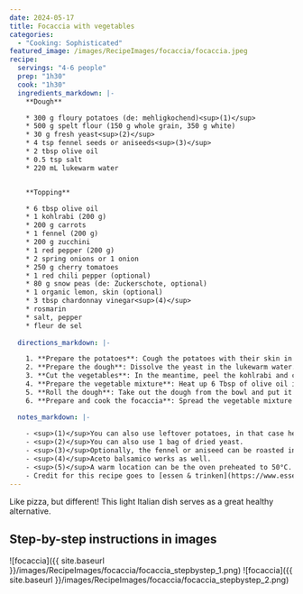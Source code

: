 ```yaml
---
date: 2024-05-17
title: Focaccia with vegetables
categories:
  - "Cooking: Sophisticated"
featured_image: /images/RecipeImages/focaccia/focaccia.jpeg
recipe:
  servings: "4-6 people"
  prep: "1h30"
  cook: "1h30"
  ingredients_markdown: |-
    **Dough**

    * 300 g floury potatoes (de: mehligkochend)<sup>(1)</sup>
    * 500 g spelt flour (150 g whole grain, 350 g white)
    * 30 g fresh yeast<sup>(2)</sup>
    * 4 tsp fennel seeds or aniseeds<sup>(3)</sup>
    * 2 tbsp olive oil
    * 0.5 tsp salt
    * 220 mL lukewarm water


    **Topping**

    * 6 tbsp olive oil
    * 1 kohlrabi (200 g)
    * 200 g carrots
    * 1 fennel (200 g)
    * 200 g zucchini
    * 1 red pepper (200 g)
    * 2 spring onions or 1 onion
    * 250 g cherry tomatoes
    * 1 red chili pepper (optional)
    * 80 g snow peas (de: Zuckerschote, optional)
    * 1 organic lemon, skin (optional)
    * 3 tbsp chardonnay vinegar<sup>(4)</sup>
    * rosmarin
    * salt, pepper
    * fleur de sel
  
  directions_markdown: |-

    1. **Prepare the potatoes**: Cough the potatoes with their skin in boiling salt water for 20-30 minutes. After cooking, pour away the water, let the heat evaporate and peel the potatoes while still hot. Mash the potatoes with a masher, potato press or with a fork.
    2. **Prepare the dough**: Dissolve the yeast in the lukewarm water. Be careful that the water is not too hot, otherwise the yeast will be killed. Add the flour, fennel/aniseed, salt to the potatoes. Make a small cavity in the flour mixture in which to add the yeast water solution. Knead everything into a smooth dough, either by hand or with the kneading hooks of a mixer. If needed add more water, especially with more whole grain flour. At the end incorporate the oil. Form a dough ball, cover it and let it rise in a warm location until it doubles (approximately 1 hour)<sup>(5)</sup>.
    3. **Cut the vegetables**: In the meantime, peel the kohlrabi and cut it into ca. 1 cm thick slices and cut these further into 6-8 small cake pieces. Peel the carrots and cut them into ca. 5 mm thick slices at an angle. Wash the fennel and cut into ca. 1 cm thick slices. Wash the zucchini and cut into ca. 8 mm thick slices. Wash the pepper and cut into 6-8 big slices. Chop the chili pepper into small rings. Cut the onions into small pieces. Half the cherry tomatoes. 
    4. **Prepare the vegetable mixture**: Heat up 6 Tbsp of olive oil in a big pan. First, add the kohlrabi, carrots and fennel and cook on a high heat for 10 minutes. Next, add the zucchini, paprika, chili pepper, onions and snow peas and cook for another 10 minutes. Stir regularly. Spice with rosmarin, salt and pepper. Transfer the vegetables into a bowl and mix with lemon skin, cherry tomatoes and vinegar. Let infuse for 30 minutes.
    5. **Roll the dough**: Take out the dough from the bowl and put it onto a baking tray covered with baking paper. If it is sticky, cover your hands in a bit of olive oil. Roll it out to cover the entire tray. For easier handling, sprinkle the dough with olive oil and cover it with another baking paper while rolling. Let the dough rise for another 30 minutes.
    6. **Prepare and cook the focaccia**: Spread the vegetable mixture on the dough. Cook the focaccia in the preheated oven (180°C, upper/lower heat) for 20 minutes on the lowest shelf of the oven. Cook for another 10-15 minutes on the 2nd lowest shelf. Sprinkle with fleur de sel prior serving.

  notes_markdown: |-
    
    - <sup>(1)</sup>You can also use leftover potatoes, in that case heat them up in a microwave for a warmer dough (which aids the yeast activity).
    - <sup>(2)</sup>You can also use 1 bag of dried yeast.
    - <sup>(3)</sup>Optionally, the fennel or aniseed can be roasted in a pan without fat and subsequently crushed using a mortar.
    - <sup>(4)</sup>Aceto balsamico works as well.
    - <sup>(5)</sup>A warm location can be the oven preheated to 50°C. Turn the oven off after putting the dough inside.
    - Credit for this recipe goes to [essen & trinken](https://www.essen-und-trinken.de/rezepte/59088-rzpt-focaccia-mit-gemuese-und-fenchelsaat)
---
```


Like pizza, but different! This light Italian dish serves as a great healthy alternative.

<h2>Step-by-step instructions in images</h2>

![focaccia]({{ site.baseurl }}/images/RecipeImages/focaccia/focaccia_stepbystep_1.png)
![focaccia]({{ site.baseurl }}/images/RecipeImages/focaccia/focaccia_stepbystep_2.png)
